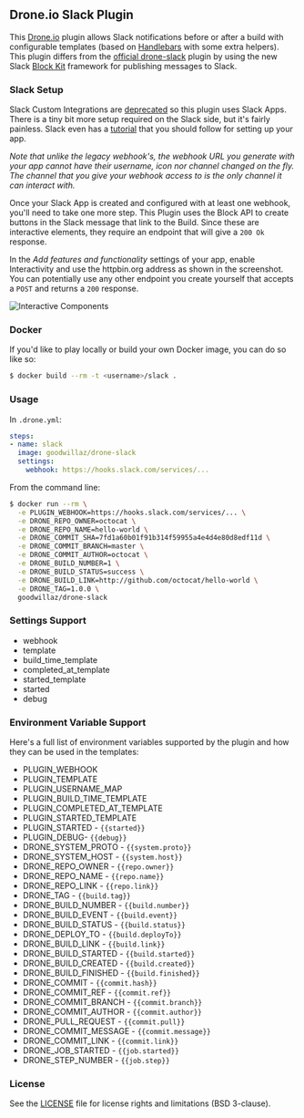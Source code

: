 ## Drone.io Slack Plugin

This [Drone.io](https://drone.io) plugin allows Slack notifications before or after a build with
configurable templates (based on [Handlebars](http://handlebarsjs.com) with some extra helpers).
This plugin differs from the [official drone-slack](https://github.com/drone-plugins/drone-slack)
plugin by using the new Slack [Block Kit](https://api.slack.com/block-kit) framework for
publishing messages to Slack.

### Slack Setup

Slack Custom Integrations are [deprecated](https://api.slack.com/custom-integrations) so this plugin
uses Slack Apps.  There is a tiny bit more setup required on the Slack side, but it's fairly painless.
Slack even has a [tutorial](https://api.slack.com/tutorials/slack-apps-hello-world) that you should
follow for setting up your app.

_Note that unlike the legacy webhook's, the webhook URL you generate with your app cannot have their
username, icon nor channel changed on the fly.  The channel that you give your webhook access to is
the only channel it can interact with._

Once your Slack App is created and configured with at least one webhook, you'll need to take one more
step.  This Plugin uses the Block API to create buttons in the Slack message that link to the Build.
Since these are interactive elements, they require an endpoint that will give a `200 Ok` response.

In the _Add features and functionality_ settings of your app, enable Interactivity and use the httpbin.org
address as shown in the screenshot.  You can potentially use any other endpoint you create yourself that
accepts a `POST` and returns a `200` response.

![Interactive Components](https://user-images.githubusercontent.com/1494713/61660103-f9011d00-ac7d-11e9-9d73-fbca6eda02a3.png)

### Docker

If you'd like to play locally or build your own Docker image, you can do so like so:

```bash
$ docker build --rm -t <username>/slack .
```

### Usage

In `.drone.yml`:

```yaml
steps:
- name: slack
  image: goodwillaz/drone-slack
  settings:
    webhook: https://hooks.slack.com/services/...
```

From the command line:

```bash
$ docker run --rm \
  -e PLUGIN_WEBHOOK=https://hooks.slack.com/services/... \
  -e DRONE_REPO_OWNER=octocat \
  -e DRONE_REPO_NAME=hello-world \
  -e DRONE_COMMIT_SHA=7fd1a60b01f91b314f59955a4e4d4e80d8edf11d \
  -e DRONE_COMMIT_BRANCH=master \
  -e DRONE_COMMIT_AUTHOR=octocat \
  -e DRONE_BUILD_NUMBER=1 \
  -e DRONE_BUILD_STATUS=success \
  -e DRONE_BUILD_LINK=http://github.com/octocat/hello-world \
  -e DRONE_TAG=1.0.0 \
  goodwillaz/drone-slack
```

### Settings Support

* webhook
* template
* build_time_template
* completed_at_template
* started_template
* started
* debug

### Environment Variable Support

Here's a full list of environment variables supported by the plugin and how they can be used in the templates:

* PLUGIN_WEBHOOK
* PLUGIN_TEMPLATE
* PLUGIN_USERNAME_MAP
* PLUGIN_BUILD_TIME_TEMPLATE
* PLUGIN_COMPLETED_AT_TEMPLATE
* PLUGIN_STARTED_TEMPLATE
* PLUGIN_STARTED - `{{started}}`
* PLUGIN_DEBUG- `{{debug}}`
* DRONE_SYSTEM_PROTO - `{{system.proto}}`
* DRONE_SYSTEM_HOST - `{{system.host}}`
* DRONE_REPO_OWNER - `{{repo.owner}}`
* DRONE_REPO_NAME - `{{repo.name}}`
* DRONE_REPO_LINK - `{{repo.link}}`
* DRONE_TAG - `{{build.tag}}`
* DRONE_BUILD_NUMBER - `{{build.number}}`
* DRONE_BUILD_EVENT - `{{build.event}}`
* DRONE_BUILD_STATUS - `{{build.status}}`
* DRONE_DEPLOY_TO - `{{build.deployTo}}`
* DRONE_BUILD_LINK - `{{build.link}}`
* DRONE_BUILD_STARTED - `{{build.started}}`
* DRONE_BUILD_CREATED - `{{build.created}}`
* DRONE_BUILD_FINISHED - `{{build.finished}}`
* DRONE_COMMIT - `{{commit.hash}}`
* DRONE_COMMIT_REF - `{{commit.ref}}`
* DRONE_COMMIT_BRANCH - `{{commit.branch}}`
* DRONE_COMMIT_AUTHOR - `{{commit.author}}`
* DRONE_PULL_REQUEST - `{{commit.pull}}`
* DRONE_COMMIT_MESSAGE - `{{commit.message}}`
* DRONE_COMMIT_LINK - `{{commit.link}}`
* DRONE_JOB_STARTED - `{{job.started}}`
* DRONE_STEP_NUMBER - `{{job.step}}`

### License

See the [LICENSE](LICENSE.md) file for license rights and limitations (BSD 3-clause).
